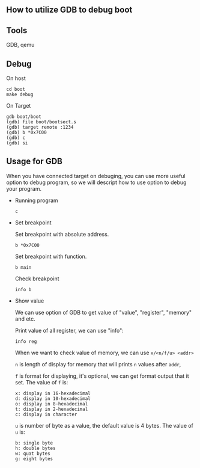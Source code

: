 How to utilize GDB to debug boot
-------------------------------------------------

## Tools

  GDB, qemu

## Debug

  On host
  ```
  cd boot
  make debug
  ```
  
  On Target
  ```
  gdb boot/boot
  (gdb) file boot/bootsect.s
  (gdb) target remote :1234
  (gdb) b *0x7C00
  (gdb) c
  (gdb) si
  ```

## Usage for GDB

  When you have connected target on debuging, you can use more useful 
  option to debug program, so we will descript how to use option to debug 
  your program.

  * Running program

    ```
    c
	```

  * Set breakpoint

    Set breakpoint with absolute address.
	```
	b *0x7C00
	```
	Set breakpoint with function.
	```
    b main
	```
    Check breakpoint
	```
	info b
	```

  * Show value
    
	We can use option of GDB to get value of "value", 
	"register", "memory" and etc.

	Print value of all register, we can use "info":
	```
	info reg
	```
	When we want to check value of memory, we can use `x/<n/f/u> <addr>`
	
	`n` is length of display for memory that will prints `n` values after
	`addr`,

	`f` is format for displaying, it's optional, we can get format output that it set. The value of `f` is:
	```
	x: display in 16-hexadecimal
	d: display in 10-hexadecimal
	o: display in 8-hexadecimal
	t: display in 2-hexadecimal
	c: display in character
	```
	`u` is number of byte as a value, the default value is 4 bytes.
	The value of `u` is:
	```
	b: single byte
	h: double bytes
	w: quat bytes
	g: eight bytes

	```



